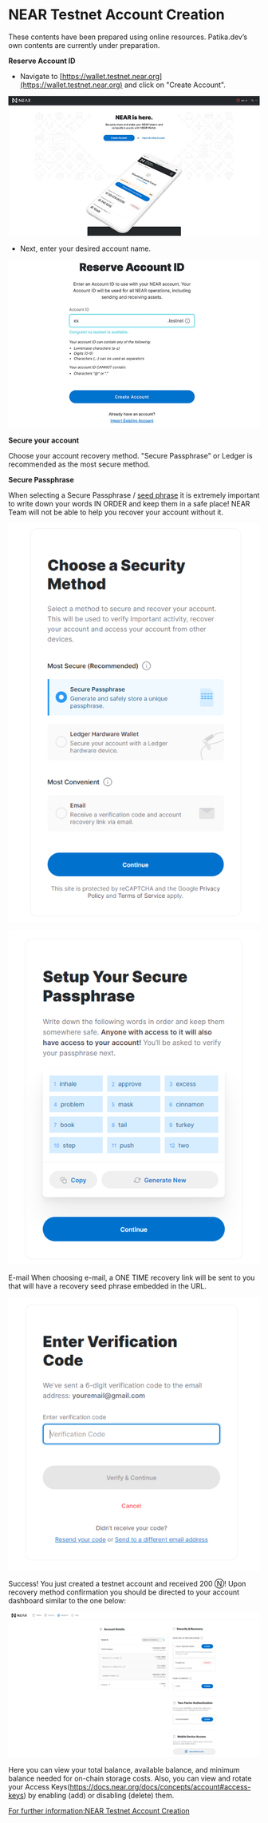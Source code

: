 # NEAR Testnet Account Creation

These contents have been prepared using online resources. Patika.dev’s own contents are currently under preparation.

**Reserve Account ID**

- Navigate to [https://wallet.testnet.near.org](https://wallet.testnet.near.org) and click on "Create Account".

![images](https://raw.githubusercontent.com/Kodluyoruz/taskforce/main/Web3/nearTestnetAccountCreation/figures/image10.png)

- Next, enter your desired account name.

![images](https://raw.githubusercontent.com/Kodluyoruz/taskforce/main/Web3/nearTestnetAccountCreation/figures/image4.png)

**Secure your account**

Choose your account recovery method. "Secure Passphrase" or Ledger is recommended as the most secure method.

**Secure Passphrase**

When selecting a Secure Passphrase / [seed phrase](https://en.bitcoin.it/wiki/Seed_phrase) it is extremely important to write down your words IN ORDER and keep them in a safe place! NEAR Team will not be able to help you recover your account without it.


![images](https://raw.githubusercontent.com/Kodluyoruz/taskforce/main/Web3/nearTestnetAccountCreation/figures/image3.png)

![images](https://raw.githubusercontent.com/Kodluyoruz/taskforce/main/Web3/nearTestnetAccountCreation/figures/image12.png)


E-mail
When choosing e-mail, a ONE TIME recovery link will be sent to you that will have a recovery seed phrase embedded in the URL.

![images](https://raw.githubusercontent.com/Kodluyoruz/taskforce/main/Web3/nearTestnetAccountCreation/figures/image6.png)

Success!
You just created a testnet account and received 200 Ⓝ! Upon recovery method confirmation you should be directed to your account dashboard similar to the one below:

![images](https://raw.githubusercontent.com/Kodluyoruz/taskforce/main/Web3/nearTestnetAccountCreation/figures/image1.png)

Here you can view your total balance, available balance, and minimum balance needed for on-chain storage costs. Also, you can view and rotate your Access Keys(https://docs.near.org/docs/concepts/account#access-keys) by enabling (add) or disabling (delete) them.

[For further information:NEAR Testnet Account Creation](https://docs.near.org/docs/develop/basics/create-account)
